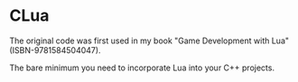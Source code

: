 # CLua
The original code was first used in my book "Game Development with Lua" (ISBN-9781584504047).  

The bare minimum you need to incorporate Lua into your C++ projects.
